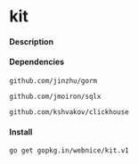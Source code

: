 # kit

#### Description



#### Dependencies

	github.com/jinzhu/gorm

	github.com/jmoiron/sqlx
	
	github.com/kshvakov/clickhouse


#### Install

	go get gopkg.in/webnice/kit.v1
